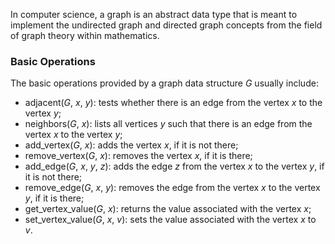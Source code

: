 In computer science, a graph is an abstract data type that is meant to implement the undirected graph and directed graph concepts from the field of graph theory within mathematics. 

### Basic Operations
The basic operations provided by a graph data structure _G_ usually include:
- adjacent(_G_, _x_, _y_): tests whether there is an edge from the vertex _x_ to the vertex _y_;
- neighbors(_G_, _x_): lists all vertices _y_ such that there is an edge from the vertex _x_ to the vertex _y_;
- add_vertex(_G_, _x_): adds the vertex _x_, if it is not there;
- remove_vertex(_G_, _x_): removes the vertex _x_, if it is there;
- add_edge(_G_, _x_, _y_, _z_): adds the edge _z_ from the vertex _x_ to the vertex _y_, if it is not there;
- remove_edge(_G_, _x_, _y_): removes the edge from the vertex _x_ to the vertex _y_, if it is there;
- get_vertex_value(_G_, _x_): returns the value associated with the vertex _x_;
- set_vertex_value(_G_, _x_, _v_): sets the value associated with the vertex _x_ to _v_.

